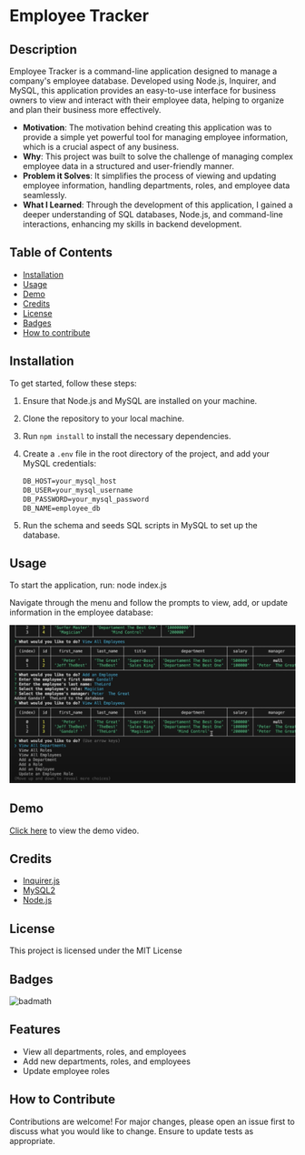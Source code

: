 # Employee Tracker

## Description

Employee Tracker is a command-line application designed to manage a company's employee database. Developed using Node.js, Inquirer, and MySQL, this application provides an easy-to-use interface for business owners to view and interact with their employee data, helping to organize and plan their business more effectively.

- **Motivation**: The motivation behind creating this application was to provide a simple yet powerful tool for managing employee information, which is a crucial aspect of any business.
- **Why**: This project was built to solve the challenge of managing complex employee data in a structured and user-friendly manner.
- **Problem it Solves**: It simplifies the process of viewing and updating employee information, handling departments, roles, and employee data seamlessly.
- **What I Learned**: Through the development of this application, I gained a deeper understanding of SQL databases, Node.js, and command-line interactions, enhancing my skills in backend development.

## Table of Contents

- [Installation](#installation)
- [Usage](#usage)
- [Demo](#demo)
- [Credits](#credits)
- [License](#license)
- [Badges](#badges)
- [How to contribute](#how-to-contribute)

## Installation

To get started, follow these steps:

1. Ensure that Node.js and MySQL are installed on your machine.
2. Clone the repository to your local machine.
3. Run `npm install` to install the necessary dependencies.
4. Create a `.env` file in the root directory of the project, and add your MySQL credentials:

    ```env
    DB_HOST=your_mysql_host
    DB_USER=your_mysql_username
    DB_PASSWORD=your_mysql_password
    DB_NAME=employee_db
    ```

5. Run the schema and seeds SQL scripts in MySQL to set up the database.

## Usage

To start the application, run: node index.js

Navigate through the menu and follow the prompts to view, add, or update information in the employee database:

![Screenshot](images/screenshot.png)

## Demo

[Click here](https://youtu.be/0ZamdH_5OH4) to view the demo video. 

## Credits

- [Inquirer.js](https://www.npmjs.com/package/inquirer)
- [MySQL2](https://www.npmjs.com/package/mysql2)
- [Node.js](https://nodejs.org/en)

## License

This project is licensed under the MIT License

## Badges

![badmath](https://img.shields.io/github/languages/top/lernantino/badmath)

## Features

- View all departments, roles, and employees
- Add new departments, roles, and employees
- Update employee roles

## How to Contribute

Contributions are welcome! For major changes, please open an issue first to discuss what you would like to change. Ensure to update tests as appropriate.
